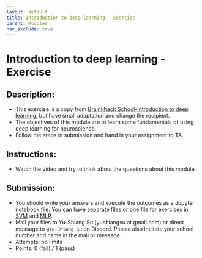 ```yaml
---
layout: default
title: Introduction to deep learning - Exercise
parent: Modules
nav_exclude: true
---
```


# Introduction to deep learning - Exercise

## Description:

- This exercise is a copy from [Brainkhack School-Introduction to deep learning](https://school.brainhackmtl.org/modules/deep_learning_intro/), but have small adaptation and change the recipient.
- The objectives of this module are to learn some fundamentals of using deep learning for neuroscience.
- Follow the steps in submission and hand in your assignment to TA.

## Instructions:

- Watch the video and try to think about the questions about this module.

## Submission:

- You should write your answers and execute the outcomes as a Jupyter notebook file. You can have separate files or one file for exercises in [SVM](https://main-educational.github.io/brain_encoding_decoding/svm_decoding.html#exercises) and [MLP](https://main-educational.github.io/brain_encoding_decoding/mlp_decoding.html#exercises).
- Mail your files to Yu-Shiang Su (yushiangsu at gmail.com) or direct message to `@Yu-Shiang Su` on Discord. Please also include your school number and name in the mail or message.
- Attempts: no limits
- Points: 0 (fail) / 1 (pass)

